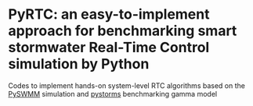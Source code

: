 # PyRTC: an easy-to-implement approach for benchmarking smart stormwater Real-Time Control simulation by Python
Codes to implement hands-on system-level RTC algorithms based on the [PySWMM](https://joss.theoj.org/papers/10.21105/joss.02292.pdf_) simulation and [pystorms](https://www.pystorms.org/docs/build/html/index.html) benchmarking gamma model
